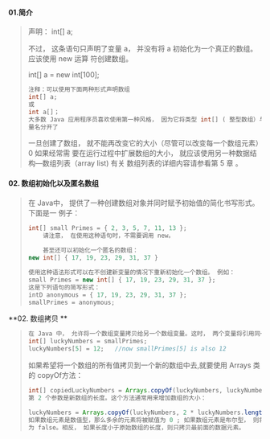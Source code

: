 

#### 01.简介

> 声明：  int[] a;  
>
> 不过， 这条语句只声明了变量 a， 并没有将 a 初始化为一个真正的数组。应该使用 new 运算
> 符创建数组。  
>
>   int[] a = new int[100];  
>
> ```java
> 注释：可以使用下面两种形式声明数组
> int[] a;
> 或
> int a[]；
> 大多数 Java 应用程序员喜欢使用第一种风格， 因为它将类型 int[] ( 整型数组）与变
> 量名分开了
> ```
>
>   一旦创建了数组， 就不能再改变它的大小（尽管可以改变每一个数组元素）0 如果经常需
> 要在运行过程中扩展数组的大小， 就应该使用另一种数据结构—数组列表（array list) 有关
> 数组列表的详细内容请参看第 5 章 。

#### 02.  数组初始化以及匿名数组  

>   在 Java中， 提供了一种创建数组对象并同时赋予初始值的简化书写形式。下面是一 例子：  
>
> ```java
> int[] small Primes = { 2, 3, 5, 7, 11, 13 };
>     请注意， 在使用这种语句时，不需要调用 new。
>     
>     甚至还可以初始化一个匿名的数组：
> new int[] { 17, 19, 23, 29, 31, 37 }
> 
> 使用这种语法形式可以在不创建新变量的情况下重新初始化一个数组。 例如：
> small Primes = new int[] { 17, 19, 23, 29, 31, 37 };
> 这是下列语句的简写形式：
> intD anonymous = { 17, 19, 23, 29, 31, 37 };
> smallPrimes = anonymous;
> ```



**02.  数组拷贝  **

> ```java
> 在 Java 中， 允许将一个数组变量拷贝给另一个数组变量。这时， 两个变量将引用同一 个数组：
> int[] luckyNumbers = smallPrimes;
> luckyNumbers[5] = 12;   //now smallPrimes[5] is also 12
> ```
>
>   如果希望将一个数组的所有值拷贝到一个新的数组中去,就要使用 Arrays 类的 copyOf方法：  
>
> ```java
> int[] copiedLuckyNumbers = Arrays.copyOf(luckyNumbers, luckyNumbers.length) ;
> 第 2 个参数是新数组的长度。这个方法通常用来增加数组的大小：
> 
> luckyNumbers = Arrays.copyOf(luckyNumbers, 2 * luckyNumbers.length);
> 如果数组元素是数值型，那么多余的元素将被赋值为 0 ; 如果数组元素是布尔型， 则将赋值
> 为 false。相反， 如果长度小于原始数组的长度，则只拷贝最前面的数据元素。
> ```